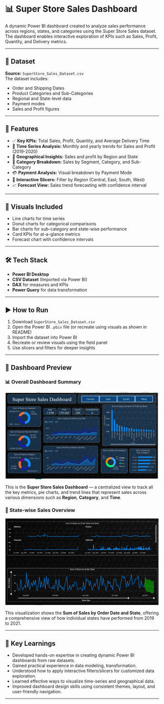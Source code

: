 # 📊 Super Store Sales Dashboard

A dynamic Power BI dashboard created to analyze sales performance across regions, states, and categories using the Super Store Sales dataset. The dashboard enables interactive exploration of KPIs such as Sales, Profit, Quantity, and Delivery metrics.

---

## 📁 Dataset

**Source:** `SuperStore_Sales_Dataset.csv`  
The dataset includes:
- Order and Shipping Dates
- Product Categories and Sub-Categories
- Regional and State-level data
- Payment modes
- Sales and Profit figures

---

## 🧩 Features

- ✅ **Key KPIs:** Total Sales, Profit, Quantity, and Average Delivery Time
- 📅 **Time Series Analysis:** Monthly and yearly trends for Sales and Profit (2019-2020)
- 📍 **Geographical Insights:** Sales and profit by Region and State
- 🧾 **Category Breakdown:** Sales by Segment, Category, and Sub-Category
- 💳 **Payment Analysis:** Visual breakdown by Payment Mode
- 🎯 **Interactive Slicers:** Filter by Region (Central, East, South, West)
- 📈 **Forecast View:** Sales trend forecasting with confidence interval

---

## 🎨 Visuals Included

- Line charts for time series
- Donut charts for categorical comparisons
- Bar charts for sub-category and state-wise performance
- Card KPIs for at-a-glance metrics
- Forecast chart with confidence intervals

---

## 🛠️ Tech Stack

- **Power BI Desktop**
- **CSV Dataset** (Imported via Power BI)
- **DAX** for measures and KPIs
- **Power Query** for data transformation

---

## ▶️ How to Run

1. Download `SuperStore_Sales_Dataset.csv`
2. Open the Power BI `.pbix` file (or recreate using visuals as shown in README)
3. Import the dataset into Power BI
4. Recreate or review visuals using the field panel
5. Use slicers and filters for deeper insights

---

## 📸 Dashboard Preview

### 📊 Overall Dashboard Summary  
![Dashboard](SS/DashBoard.png)


This is the **Super Store Sales Dashboard** — a centralized view to track all the key metrics, pie charts, and trend lines that represent sales across various dimensions such as **Region**, **Category**, and **Time**.



### 📍 State-wise Sales Overview  
![State wise Sales](SS/State%20wise%20Sales%20.png)

This visualization shows the **Sum of Sales by Order Date and State**, offering a comprehensive view of how individual states have performed from 2019 to 2021.

---

## 🧠 Key Learnings

- Developed hands-on expertise in creating dynamic Power BI dashboards from raw datasets.
- Gained practical experience in data modeling, transformation.
- Understood how to apply interactive filters/slicers for customized data exploration.
- Learned effective ways to visualize time-series and geographical data.
- Improved dashboard design skills using consistent themes, layout, and user-friendly navigation.

---
